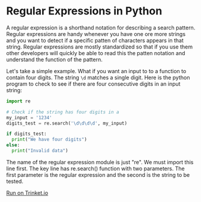 # Regular Expressions in Python

A regular expression is a shorthand notation for describing a search pattern.  Regular expressions are handy whenever you have one ore more strings and you want to detect if a specific patten of characters appears in that string.  Regular expressions are mostly standardized so that if you use them other developers will quickly be able to read this the patten notation and understand the function of the pattern.

Let's take a simple example.  What if you want an input to to a function to contain four digits.  The string ```\d``` matches a single digit.  Here is the python program to check to see if there are four consecutive digits in an input string:

```python
import re

# Check if the string has four digits in a 
my_input = '1234'
digits_test = re.search('\d\d\d\d', my_input)

if digits_test:
  print("We have four digits")
else:
  print("Invalid data")
```
The name of the regular expression module is just "re".  We must import this line first.  The key line has re.search() function with two parameters.  The first parameter is the regular expression and the second is the string to be tested.

[Run on Trinket.io](https://trinket.io/python3/780b1810ad)



